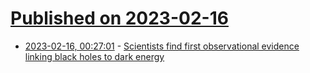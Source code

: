 # [Published on 2023-02-16](index.md)

* [2023-02-16, 00:27:01](https://news.ycombinator.com/item?id=34813141) - [Scientists find first observational evidence linking black holes to dark energy](https://news.umich.edu/scientists-find-first-observational-evidence-linking-black-holes-to-dark-energy/)
